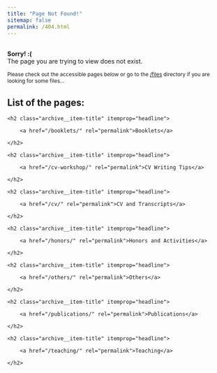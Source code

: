 ```yaml
---
title: "Page Not Found!"
sitemap: false
permalink: /404.html
---
```


<br>**Sorry! :(** <br>The page you are trying to view does not exist.

<span style="font-size:0.85em;">Please check out the accessible pages below or go to the [/files](/files) directory if you are looking for some files...</span>

<script type="text/javascript">
  var GOOG_FIXURL_LANG = 'en';
  var GOOG_FIXURL_SITE = '{{ site.url }}'
</script>
<script type="text/javascript"
  src="//linkhelp.clients.google.com/tbproxy/lh/wm/fixurl.js">
</script>

<!--
{% for post in site.pages %}
  {% include archive-single.html %}
{% endfor %}
-->

## List of the pages:

<div class="list__item">
  <article class="archive__item" itemscope="" itemtype="http://schema.org/CreativeWork">
    

    <h2 class="archive__item-title" itemprop="headline">
      
        <a href="/booklets/" rel="permalink">Booklets</a>
      
    </h2>
    
    

        

    
    
    

  </article>
</div>

<div class="list__item">
  <article class="archive__item" itemscope="" itemtype="http://schema.org/CreativeWork">
    

    <h2 class="archive__item-title" itemprop="headline">
      
        <a href="/cv-workshop/" rel="permalink">CV Writing Tips</a>
      
    </h2>
    
    

        

    
    
    

  </article>
</div>

<div class="list__item">
  <article class="archive__item" itemscope="" itemtype="http://schema.org/CreativeWork">
    

    <h2 class="archive__item-title" itemprop="headline">
      
        <a href="/cv/" rel="permalink">CV and Transcripts</a>
      
    </h2>
    
    

        

    
    
    

  </article>
</div>

<div class="list__item">
  <article class="archive__item" itemscope="" itemtype="http://schema.org/CreativeWork">
    

    <h2 class="archive__item-title" itemprop="headline">
      
        <a href="/honors/" rel="permalink">Honors and Activities</a>
      
    </h2>
    
    

        

    
    
    

  </article>
</div>


        


<div class="list__item">
  <article class="archive__item" itemscope="" itemtype="http://schema.org/CreativeWork">
    

    <h2 class="archive__item-title" itemprop="headline">
      
        <a href="/others/" rel="permalink">Others</a>
      
    </h2>
    
    

        

    
    
    

  </article>
</div>

<div class="list__item">
  <article class="archive__item" itemscope="" itemtype="http://schema.org/CreativeWork">
    

    <h2 class="archive__item-title" itemprop="headline">
      
        <a href="/publications/" rel="permalink">Publications</a>
      
    </h2>
    
    

        

    
    
    

  </article>
</div>

<div class="list__item">
  <article class="archive__item" itemscope="" itemtype="http://schema.org/CreativeWork">
    

    <h2 class="archive__item-title" itemprop="headline">
      
        <a href="/teaching/" rel="permalink">Teaching</a>
      
    </h2>
    
    

        

    
    
    

  </article>
</div>

